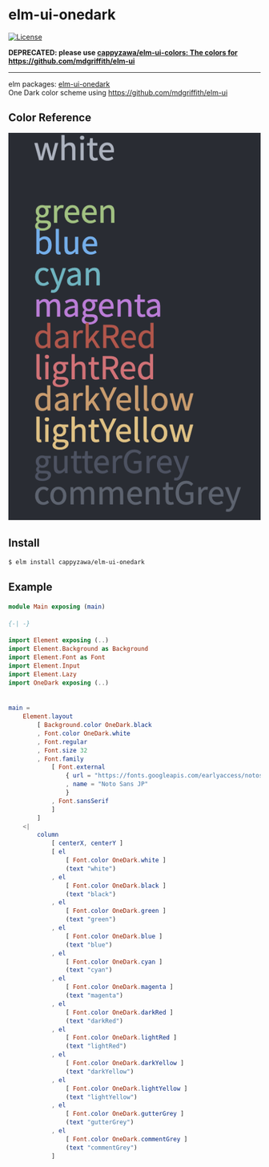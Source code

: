 # elm-ui-onedark
[![License](https://img.shields.io/badge/License-BSD%203--Clause-blue.svg)](https://opensource.org/licenses/BSD-3-Clause)

**DEPRECATED: please use [cappyzawa/elm\-ui\-colors: The colors for https://github\.com/mdgriffith/elm\-ui](https://github.com/cappyzawa/elm-ui-colors)**

---
elm packages: [elm\-ui\-onedark](https://package.elm-lang.org/packages/cappyzawa/elm-ui-onedark/latest/)<br>
One Dark color scheme using https://github.com/mdgriffith/elm-ui

## Color Reference
![](https://raw.githubusercontent.com/cappyzawa/demo/master/elm-ui-onedark/color.png)

## Install
```bash
$ elm install cappyzawa/elm-ui-onedark
```

## Example

```elm
module Main exposing (main)

{-| -}

import Element exposing (..)
import Element.Background as Background
import Element.Font as Font
import Element.Input
import Element.Lazy
import OneDark exposing (..)


main =
    Element.layout
        [ Background.color OneDark.black
        , Font.color OneDark.white
        , Font.regular
        , Font.size 32
        , Font.family
            [ Font.external
                { url = "https://fonts.googleapis.com/earlyaccess/notosansjp.css"
                , name = "Noto Sans JP"
                }
            , Font.sansSerif
            ]
        ]
    <|
        column
            [ centerX, centerY ]
            [ el
                [ Font.color OneDark.white ]
                (text "white")
            , el
                [ Font.color OneDark.black ]
                (text "black")
            , el
                [ Font.color OneDark.green ]
                (text "green")
            , el
                [ Font.color OneDark.blue ]
                (text "blue")
            , el
                [ Font.color OneDark.cyan ]
                (text "cyan")
            , el
                [ Font.color OneDark.magenta ]
                (text "magenta")
            , el
                [ Font.color OneDark.darkRed ]
                (text "darkRed")
            , el
                [ Font.color OneDark.lightRed ]
                (text "lightRed")
            , el
                [ Font.color OneDark.darkYellow ]
                (text "darkYellow")
            , el
                [ Font.color OneDark.lightYellow ]
                (text "lightYellow")
            , el
                [ Font.color OneDark.gutterGrey ]
                (text "gutterGrey")
            , el
                [ Font.color OneDark.commentGrey ]
                (text "commentGrey")
            ]
```

